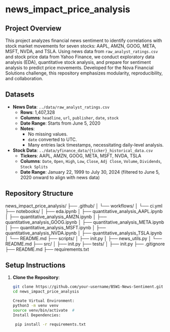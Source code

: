 # news_impact_price_analysis

## Project Overview
This project analyzes financial news sentiment to identify correlations with stock market movements for seven stocks: AAPL, AMZN, GOOG, META, MSFT, NVDA, and TSLA. Using news data from `raw_analyst_ratings.csv` and stock price data from Yahoo Finance, we conduct exploratory data analysis (EDA), quantitative stock analysis, and prepare for sentiment analysis to predict price movements. Developed for the Nova Financial Solutions challenge, this repository emphasizes modularity, reproducibility, and collaboration.

## Datasets
- **News Data**: `../data/raw_analyst_ratings.csv`
  - **Rows**: 1,407,328
  - **Columns**: `headline`, `url`, `publisher`, `date`, `stock`
  - **Date Range**: Starts from June 5, 2020
  - **Notes**: 
    - No missing values.
    - `date` converted to UTC.
    - Many entries lack timestamps, necessitating daily-level analysis.
- **Stock Data**: `../data/yfinance_data/{ticker}_historical_data.csv`
  - **Tickers**: AAPL, AMZN, GOOG, META, MSFT, NVDA, TSLA
  - **Columns**: `Date`, `Open`, `High`, `Low`, `Close`, `Adj Close`, `Volume`, `Dividends`, `Stock Splits`
  - **Date Range**: January 22, 1999 to July 30, 2024 (filtered to June 5, 2020 onward to align with news data)

## Repository Structure
news_impact_price_analysis/
├── .github/
│   └── workflows/
│       └── ci.yml
├── notebooks/
│   ├── eda.ipynb
│   ├── quantitative_analysis_AAPL.ipynb
│   ├── quantitative_analysis_AMZN.ipynb
│   ├── quantitative_analysis_GOOG.ipynb
│   ├── quantitative_analysis_META.ipynb
│   ├── quantitative_analysis_MSFT.ipynb
│   ├── quantitative_analysis_NVDA.ipynb
│   ├── quantitative_analysis_TSLA.ipynb
│   └── README.md
├── scripts/
│   ├── init.py
│   ├── news_utils.py
│   └── README.md
├── src/
│   ├── init.py
├── tests/
│   ├── init.py
├── .gitignore
├── README.md
├── requirements.txt



## Setup Instructions
1. **Clone the Repository**:
   ```bash
   git clone https://github.com/your-username/B5W1-News-Sentiment.git
   cd news_impact_price_analysis

   Create Virtual Environment:
   python3 -m venv venv
   source venv/bin/activate  #
   Install Dependencies:

	pip install -r requirements.txt
